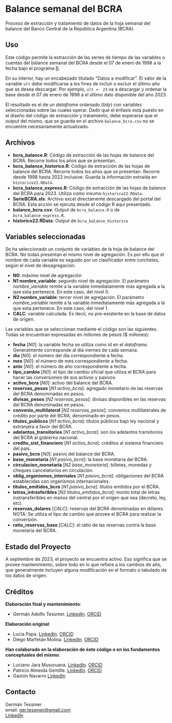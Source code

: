 # Balance semanal del BCRA

Proceso de extracción y tratamiento de datos de la hoja semanal del balance del Banco Central de la República Argentina (BCRA).

## Uso

Este código permite la extracción de las series de tiempo de las variables o cuentas del balance semanal del BCRA desde el 07 de enero de 1998 a la fecha bajo el programa [R](https://www.r-project.org/).

En su interior, hay un encabezado titulado "Datos a modificar". El valor de la variable `ult` debe modificarse a los fines de incluir o excluir el último año que se desea descargar. Por ejemplo, `ult <- 23` va a descargar y ordenar la base desde el 07 de enero de 1998 a el último dato disponible del año 2023.

El resultado es el de un *dataframe* ordenado (*tidy*) con variables seleccionadas sobre las cuales operar. Dado que el énfasis está puesto en el diseño del código de extracción y tratamiento, debe esperarse que el *output* del mismo, que se guarda en el archivo `balance_bcra.csv` no se encuentre necesariamente actualizado.

## Archivos

-   **bcra_balance.R**: Código de extracción de las hojas de balance del BCRA. Recorre todos los años que se presentan.
-   **bcra_balance_historico.R**: Código de extracción de las hojas de balance del BCRA. Recorre todos los años que se presentan. Recorre desde 1998 hasta 2022 inclusive. Guarda la información extraída en `historico22.RData`.
-   **bcra_balance_express.R**: Código de extracción de las hojas de balance del BCRA para 2023. Utiliza como insumo `historico22.RData`.
-   **SerieBCRA.xls**: Archivo excel directamente descargado del portal del BCRA. Esta acción se ejecuta desde el código R aquí presentado.
-   **balance_bcra.csv**: Output de `bcra_balance.R` o de `bcra_balance_express.R`.
-   **historico22.RData**: Output de `bcra_balance_historico`

## Variables seleccionadas

Se ha seleccionado un conjunto de variables de la hoja de balance del BCRA. No todas presentan el mismo nivel de agregación. Es por ello que el nombre de cada variable es seguido por un clasificador entre corchetes, según el nivel de desagregación:

-   **N0**: máximo nivel de agregación
-   **N1 nombre_variable**: segundo nivel de agregación. El parámetro *nombre_variable* remite a la variable inmediatamente más agregada a la que esta pertenece. En este caso, del nivel 0.
-   **N2 nombre_variable**: tercer nivel de agregación. El parámetro *nombre_variable* remite a la variable inmediatamente más agregada a la que esta pertenece. En este caso, del nivel 1.
-   **CALC**: variable calculada. Es decir, no pre-existente en la base de datos de origen.

Las variables que se seleccionan mediante el código son las siguientes. Todas se encuentran expresadas en millones de pesos (\$ millones):

-   **fecha** [*N0*]: la variable fecha se utiliza como id en el *dataframe*. Generalmente corresponde al día viernes de cada semana.
-   **dia** [*N0*]: el número del día correspondiente a fecha.
-   **mes** [*N0*]: el número de mes correspondiente a fecha.
-   **anio** [*N0*]: el número de año correspondiente a fecha.
-   **tipo_cambio** [*N0*]: el tipo de cambio oficial que utiliza el BCRA para hacer las conversiones de sus activos y pasivos.
-   **activo_bcra** [*N0*]: activo del balance del BCRA.
-   **reservas_pesos** [*N1 activo_bcra*]: agregado monetario de las reservas del BCRA denominadas en pesos.
-   **divisas_pesos** [*N2 reservas_pesos*]: divisas disponibles en las reservas del BCRA denominadas en pesos.
-   **convenio_multilateral** [*N2 reservas_pesos*]: convenios multilaterales de crédito por parte del BCRA, denominado en pesos.
-   **titulos_publicos** [*N1 activo_bcra*]: títulos públicos bajo ley nacional y extranjera a favor del BCRA.
-   **adelantos_transitorios** [*N1 activo_bcra*]: son los adelantos transitorios del BCRA al gobierno nacional.
-   **credito_sist_financiero** [*N1 activo_bcra*]: créditos al sistema financiero del país.
-   **pasivo_bcra** [*N0*]: pasivo del balance del BCRA.
-   **base_monetaria** [*N1 pasivo_bcra*]: la base monetaria del BCRA.
-   **circulacion_monetaria** [*N2 base_monetaria*]: billetes, monedas y cheques cancelatorios en circulación.
-   **oblig_organismos_internales** [*N1 pasivo_bcra*]: obligaciones del BCRA establecidas con organismos internacionales.
-   **titulos_emitidos_bcra** [*N1 pasivo_bcra*]: títulos emitidos por el BCRA.
-   **letras_intrasferibles** [*N2 titulos_emitidos_bcra*]: monto total de letras instransferibles en manos del central por el origen que sea (decreto, ley, etc).
-   **reservas_dolares** [*CALC*]: reservas del BCRA denominadas en dólares. NOTA: Se utiliza el tipo de cambio que provee el BCRA para realizar la conversión.
-   **ratio_reservas_base** [*CALC*]: el ratio de las reservas contra la base monetaria del BCRA.

## Estado del Proyecto

A septiembre de 2023, el proyecto se encuentra activo. Eso significa que se provee mantenimiento, sobre todo en lo que refiere a los cambios de año, que generalmente incluyen alguna modificación en el formato o tabulado de los datos de origen.

## Créditos

**Elaboración final y mantenimiento**:

-   Germán Adolfo Tessmer. [LinkedIn](https://www.linkedin.com/in/gtessmer/). [ORCID](https://orcid.org/0000-0002-3827-7027)

**Elaboración original**:

-   Lucia Papa. [LinkedIn](https://www.linkedin.com/in/lic-lucia-papa/). [ORCID](https://orcid.org/0000-0002-3827-7027)
-   Diego Marfetán Molina. [LinkedIn](https://www.linkedin.com/in/diegomarfetan/). [ORCID](https://orcid.org/0000-0003-4638-0902)

**Han colaborado en la elaboración de éste código o en los fundamentos conceptuales del mismo**:

-   Luciano Jara Musuruana. [LinkedIn](https://www.linkedin.com/in/luciano-jara-musuruana/). [ORCID](https://orcid.org/0000-0002-0203-180X)
-   Patricio Almeida Gentille. [LinkedIn](https://www.linkedin.com/in/patricio-almeida-gentile-5bbb7414a/). [ORCID](https://orcid.org/0000-0002-0308-9165)
-   Gastón Navarro [LinkedIn](https://www.linkedin.com/in/gast%C3%B3n-navarro-aa58661b3/)

## Contacto

Germán Tessmer\
email: [ger.tessmer\@gmail.com](ger.tessmer@gmail.com)\
[LinkedIn](https://www.linkedin.com/in/gtessmer/)

